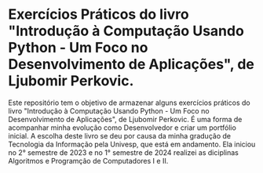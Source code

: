 # Exercícios Práticos do livro "Introdução à Computação Usando Python - Um Foco no Desenvolvimento de Aplicações", de Ljubomir Perkovic.

Este repositório tem o objetivo de armazenar alguns exercícios práticos do livro "Introdução à Computação Usando Python - Um Foco no Desenvolvimento de Aplicações", de Ljubomir Perkovic. É uma forma de acompanhar minha evolução como Desenvolvedor e criar um portfólio inicial.
A escolha deste livro se deu por causa da minha gradução de Tecnologia da Informação pela Univesp, que está em andamento. Ela iniciou no 2° semestre de 2023 e no 1° semestre de 2024 realizei as diciplinas Algoritmos e Programção de Computadores I e II.
